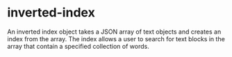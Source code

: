 # inverted-index


An inverted index object takes a JSON array of text objects and creates
an index from the array. The index allows a user to search for text blocks in the array that contain
a specified collection of words.